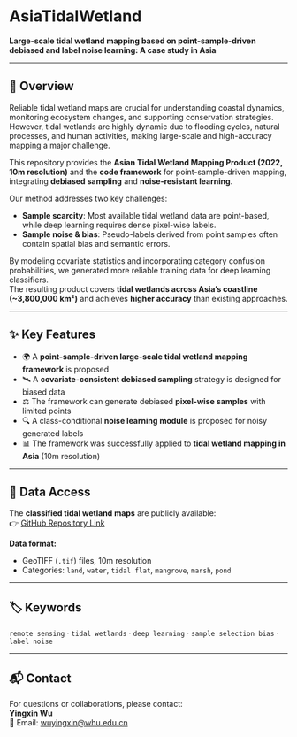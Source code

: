 # AsiaTidalWetland
**Large-scale tidal wetland mapping based on point-sample-driven debiased and label noise learning: A case study in Asia**

---

## 🌊 Overview  
Reliable tidal wetland maps are crucial for understanding coastal dynamics, monitoring ecosystem changes, and supporting conservation strategies. However, tidal wetlands are highly dynamic due to flooding cycles, natural processes, and human activities, making large-scale and high-accuracy mapping a major challenge.  

This repository provides the **Asian Tidal Wetland Mapping Product (2022, 10m resolution)** and the **code framework** for point-sample-driven mapping, integrating **debiased sampling** and **noise-resistant learning**.  

Our method addresses two key challenges:  
- **Sample scarcity**: Most available tidal wetland data are point-based, while deep learning requires dense pixel-wise labels.  
- **Sample noise & bias**: Pseudo-labels derived from point samples often contain spatial bias and semantic errors.  

By modeling covariate statistics and incorporating category confusion probabilities, we generated more reliable training data for deep learning classifiers.  
The resulting product covers **tidal wetlands across Asia’s coastline (~3,800,000 km²)** and achieves **higher accuracy** than existing approaches.  

---

## ✨ Key Features  
- 🌍 A **point-sample-driven large-scale tidal wetland mapping framework** is proposed 
- 🛰️ A **covariate-consistent debiased sampling** strategy is designed for biased data 
- ⚖️ The framework can generate debiased **pixel-wise samples** with limited points  
- 🔍 A class-conditional **noise learning module** is proposed for noisy generated labels  
- 📊 The framework was successfully applied to **tidal wetland mapping in Asia** (10m resolution)  

---


## 📂 Data Access  
The **classified tidal wetland maps** are publicly available:  
👉 [GitHub Repository Link](https://github.com/yingxinwu/AsiaTidalWetland.git)  

**Data format:**  
- GeoTIFF (`.tif`) files, 10m resolution  
- Categories: `land`, `water`, `tidal flat`, `mangrove`, `marsh`, `pond`  

---

## 🏷️ Keywords  
`remote sensing` · `tidal wetlands` · `deep learning` · `sample selection bias` · `label noise`  

---

## 📬 Contact  
For questions or collaborations, please contact:  
**Yingxin Wu**  
📧 Email: [wuyingxin@whu.edu.cn](mailto:wuyingxin@whu.edu.cn)  
